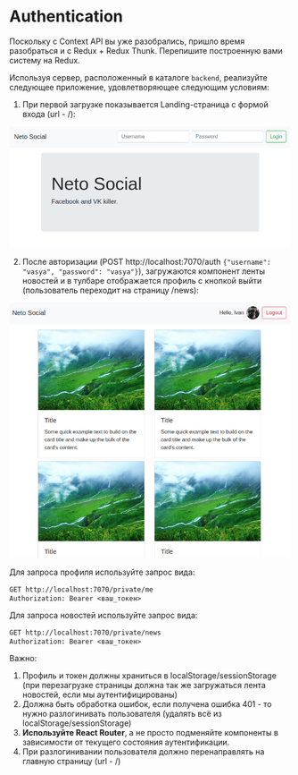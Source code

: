 Authentication
===

Поскольку с Context API вы уже разобрались, пришло время разобраться и с Redux + Redux Thunk. Перепишите построенную вами систему на Redux.

Используя сервер, расположенный в каталоге `backend`, реализуйте следующее приложение, удовлетворяющее следующим условиям:

1. При первой загрузке показывается Landing-страница с формой входа (url - /):

![](./assets/unauthenticated.png)

2. После авторизации (POST http://localhost:7070/auth `{"username": "vasya", "password": "vasya"}`), загружаются компонент ленты новостей и в тулбаре отображается профиль с кнопкой выйти (пользователь переходит на страницу /news):

![](./assets/authenticated.png)

Для запроса профиля используйте запрос вида:
```
GET http://localhost:7070/private/me
Authorization: Bearer <ваш_токен>
```

Для запроса новостей используйте запрос вида:
```
GET http://localhost:7070/private/news
Authorization: Bearer <ваш_токен>
```

Важно:
1. Профиль и токен должны храниться в localStorage/sessionStorage (при перезагрузке страницы должна так же загружаться лента новостей, если мы аутентифицированы)
1. Должна быть обработка ошибок, если получена ошибка 401 - то нужно разлогинивать пользователя (удалять всё из localStorage/sessionStorage)
1. **Используйте React Router**, а не просто подменяйте компоненты в зависимости от текущего состояния аутентификации.
1. При разлогинивании пользователя должно перенаправлять на главную страницу (url - /)
